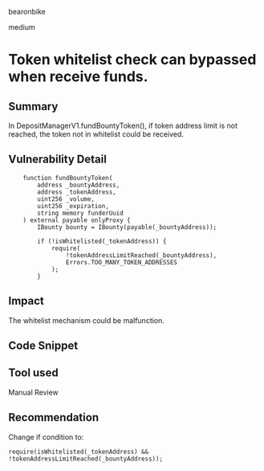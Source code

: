 bearonbike

medium

# Token whitelist check can bypassed when receive funds.

## Summary
In DepositManagerV1.fundBountyToken(), if token address limit is not reached, the token not in whitelist could be received.

## Vulnerability Detail
```solidity
    function fundBountyToken(
        address _bountyAddress,
        address _tokenAddress,
        uint256 _volume,
        uint256 _expiration,
        string memory funderUuid
    ) external payable onlyProxy {
        IBounty bounty = IBounty(payable(_bountyAddress));

        if (!isWhitelisted(_tokenAddress)) {
            require(
                !tokenAddressLimitReached(_bountyAddress),
                Errors.TOO_MANY_TOKEN_ADDRESSES
            );
        }
```

## Impact

The whitelist mechanism could be malfunction.

## Code Snippet

## Tool used

Manual Review

## Recommendation

Change if condition to:
```solidity
require(isWhitelisted(_tokenAddress) && !tokenAddressLimitReached(_bountyAddress));
```
